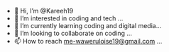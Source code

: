 - 👋 Hi, I’m @Kareeh19
- 👀 I’m interested in coding and tech ...
- 🌱 I’m currently learning coding and digital media...
- 💞️ I’m looking to collaborate on coding ...
- 📫 How to reach me-waweruloise19@gmail.com ...

<!---
Kareeh19/Kareeh19 is a ✨ special ✨ repository because its `README.md` (this file) appears on your GitHub profile.
You can click the Preview link to take a look at your changes.
--->
